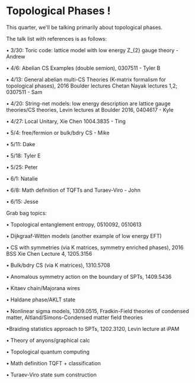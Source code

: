# Topological Phases !

This quarter, we'll be talking primarily about topological phases.

The talk list with references is as follows:

• 3/30: Toric code: lattice model with low energy Z_{2} gauge theory - Andrew

• 4/6: Abelian CS Examples (double semion), 0307511 - Tyler B

• 4/13: General abelian multi-CS Theories (K-matrix formalism for topological phases), 2016 Boulder lectures Chetan Nayak lectures 1,2; 0307511 - Sam

• 4/20: String-net models: low energy description are lattice gauge theories/CS theories, Levin lectures at Boulder 2016, 0404617 - Kyle

• 4/27: Local Unitary, Xie Chen 1004.3835 - Ting

• 5/4: free/fermion or bulk/bdry CS - Mike

• 5/11: Dake

• 5/18: Tyler E

• 5/25: Peter

• 6/1: Natalie

• 6/8: Math definition of TQFTs and Turaev-Viro - John

• 6/15: Jesse

Grab bag topics:

• Topological entanglement entropy, 0510092, 0510613

• Dijkgraaf-Witten models (another example of low energy EFT)

• CS with symmetries (via K matrices, symmetry enriched phases), 2016 BSS Xie Chen Lecture 4, 1205.3156

• Bulk/bdry CS (via K matrices), 1310.5708

• Anomalous symmetry action on the boundary of SPTs, 1409.5436

• Kitaev chain/Majorana wires

• Haldane phase/AKLT state

• Nonlinear sigma models, 1309.0515, Fradkin-Field theories of condensed matter, Altland/Simons-Condensed matter field theories

•Braiding statistics approach to SPTs, 1202.3120, Levin lecture at iPAM

• Theory of anyons/graphical calc

• Topological quantum computing

• Math definition TQFT + classification

• Turaev-Viro state sum construction
